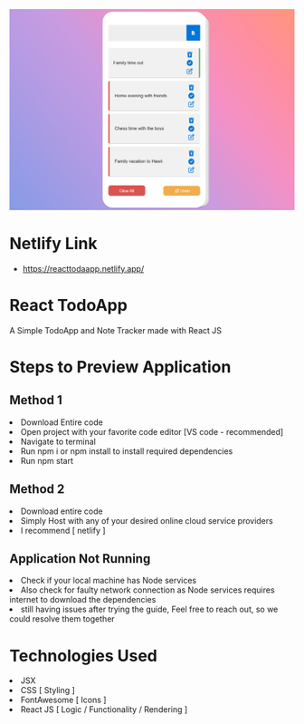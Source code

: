 ![Project Preview](Projectpreview.png)

# Netlify Link

- https://reacttodaapp.netlify.app/

# React TodoApp

A Simple TodoApp and Note Tracker made with React JS

# Steps to Preview Application

## Method 1

<li> Download Entire code
<li> Open project with your favorite code editor [VS code - recommended]
<li> Navigate to terminal
<li> Run npm i or npm install to install required dependencies 
<li> Run npm start

## Method 2 

<li> Download entire code
<li> Simply Host with any of your desired  online cloud service providers 
<li> I recommend [ netlify ]

## Application Not Running

<li> Check if your local machine has Node services
<li> Also check for faulty network connection as Node services requires internet to download the dependencies
<li> still having issues after trying the guide, Feel free to reach out, so we could resolve them together

# Technologies Used <br>
<li> JSX
<li> CSS [ Styling ]
<li> FontAwesome [ Icons ]
<li> React JS [ Logic / Functionality / Rendering ]
